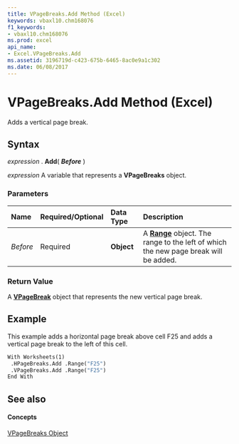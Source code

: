 ```yaml
---
title: VPageBreaks.Add Method (Excel)
keywords: vbaxl10.chm168076
f1_keywords:
- vbaxl10.chm168076
ms.prod: excel
api_name:
- Excel.VPageBreaks.Add
ms.assetid: 3196719d-c423-675b-6465-8ac0e9a1c302
ms.date: 06/08/2017
---
```



# VPageBreaks.Add Method (Excel)

Adds a vertical page break.


## Syntax

 _expression_ . **Add**( **_Before_** )

 _expression_ A variable that represents a **VPageBreaks** object.


### Parameters



|**Name**|**Required/Optional**|**Data Type**|**Description**|
|:-----|:-----|:-----|:-----|
| _Before_|Required| **Object**|A  **[Range](Excel.Range(objec).md)** object. The range to the left of which the new page break will be added.|

### Return Value

A  **[VPageBreak](Excel.VPageBreak.md)** object that represents the new vertical page break.


## Example

This example adds a horizontal page break above cell F25 and adds a vertical page break to the left of this cell.


```vb
With Worksheets(1) 
 .HPageBreaks.Add .Range("F25") 
 .VPageBreaks.Add .Range("F25") 
End With
```


## See also


#### Concepts


[VPageBreaks Object](Excel.VPageBreaks.md)

